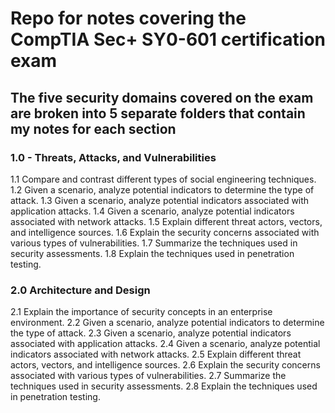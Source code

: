 # Repo for notes covering the CompTIA Sec+ SY0-601 certification exam

## The five security domains covered on the exam are broken into 5 separate folders that contain my notes for each section

### 1.0 - Threats, Attacks, and Vulnerabilities

1.1 Compare and contrast different types of social engineering techniques.
1.2 Given a scenario, analyze potential indicators to determine the type of attack.
1.3 Given a scenario, analyze potential indicators associated with application attacks.
1.4 Given a scenario, analyze potential indicators associated with network attacks.
1.5 Explain different threat actors, vectors, and intelligence sources.
1.6 Explain the security concerns associated with various types of vulnerabilities.
1.7 Summarize the techniques used in security assessments.
1.8 Explain the techniques used in penetration testing.

### 2.0 Architecture and Design

2.1 Explain the importance of security concepts in an enterprise environment. 
2.2 Given a scenario, analyze potential indicators to determine the type of attack.
2.3 Given a scenario, analyze potential indicators associated with application attacks.
2.4 Given a scenario, analyze potential indicators associated with network attacks.
2.5 Explain different threat actors, vectors, and intelligence sources.
2.6 Explain the security concerns associated with various types of vulnerabilities.
2.7 Summarize the techniques used in security assessments.
2.8 Explain the techniques used in penetration testing.
